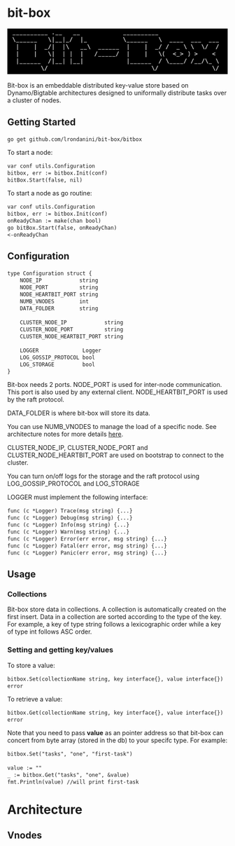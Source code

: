 

# bit-box

<img src="graffitiLogo.png" alt="bit-box" width="600"/>


Bit-box is an embeddable distributed key-value store based on Dynamo/Bigtable architectures designed to uniformally distribute tasks over a cluster of nodes.


## Getting Started

```
go get github.com/lrondanini/bit-box/bitbox
```

To start a node:

```
var conf utils.Configuration
bitbox, err := bitbox.Init(conf)
bitBox.Start(false, nil)
```

To start a node as go routine:

```
var conf utils.Configuration
bitbox, err := bitbox.Init(conf)
onReadyChan := make(chan bool)
go bitBox.Start(false, onReadyChan)
<-onReadyChan
```

## Configuration

```
type Configuration struct {
	NODE_IP            string
	NODE_PORT          string
	NODE_HEARTBIT_PORT string
	NUMB_VNODES        int
	DATA_FOLDER        string

	CLUSTER_NODE_IP            string
	CLUSTER_NODE_PORT          string
	CLUSTER_NODE_HEARTBIT_PORT string

	LOGGER              Logger
	LOG_GOSSIP_PROTOCOL bool
	LOG_STORAGE         bool
}
```

Bit-box needs 2 ports. NODE_PORT is used for inter-node communication. This port is also used by any external client. NODE_HEARTBIT_PORT is used by the raft protocol.

DATA_FOLDER is where bit-box will store its data.

You can use NUMB_VNODES to manage the load of a specific node. See architecture notes for more details [here](#v-nodes).

CLUSTER_NODE_IP, CLUSTER_NODE_PORT and CLUSTER_NODE_HEARTBIT_PORT are used on bootstrap to connect to the cluster.

You can turn on/off logs for the storage and the raft protocol using LOG_GOSSIP_PROTOCOL and LOG_STORAGE

LOGGER must implement the following interface:

```
func (c *Logger) Trace(msg string) {...}
func (c *Logger) Debug(msg string) {...}
func (c *Logger) Info(msg string) {...}
func (c *Logger) Warn(msg string) {...}
func (c *Logger) Error(err error, msg string) {...}
func (c *Logger) Fatal(err error, msg string) {...}
func (c *Logger) Panic(err error, msg string) {...}
```

## Usage

### Collections

Bit-box store data in collections. A collection is automatically created on the first insert. Data in a collection are sorted according to the type of the key. For example, a key of type string follows a lexicographic order while a
key of type int follows ASC order. 
### Setting and getting key/values

To store a value:

```
bitbox.Set(collectionName string, key interface{}, value interface{}) error
```

To retrieve a value:

```
bitbox.Get(collectionName string, key interface{}, value interface{}) error
```

Note that you need to pass **value** as an pointer address so that bit-box can concert from byte array (stored in the db) to your specifc type. For example:

```
bitbox.Set("tasks", "one", "first-task") 

value := ""
_ := bitbox.Get("tasks", "one", &value)
fmt.Println(value) //will print first-task
```


# Architecture

## <a name="v-nodes"></a> Vnodes

<!-- 
<-onReadyChan
ev := bitBox.SubscribeTo("dogs")
fmt.Println("Subscribed to dogs")
for {
  e := <-ev
  fmt.Println(e.ToString())
}
-->